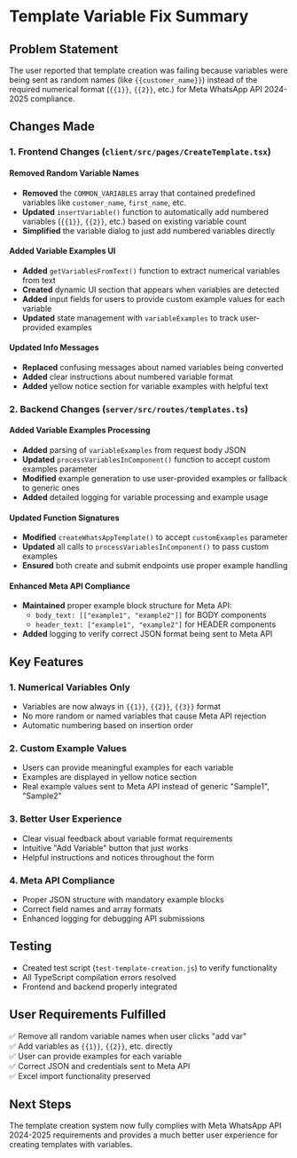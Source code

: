 # Template Variable Fix Summary

## Problem Statement
The user reported that template creation was failing because variables were being sent as random names (like `{{customer_name}}`) instead of the required numerical format (`{{1}}`, `{{2}}`, etc.) for Meta WhatsApp API 2024-2025 compliance.

## Changes Made

### 1. Frontend Changes (`client/src/pages/CreateTemplate.tsx`)

#### Removed Random Variable Names
- **Removed** the `COMMON_VARIABLES` array that contained predefined variables like `customer_name`, `first_name`, etc.
- **Updated** `insertVariable()` function to automatically add numbered variables (`{{1}}`, `{{2}}`, etc.) based on existing variable count
- **Simplified** the variable dialog to just add numbered variables directly

#### Added Variable Examples UI
- **Added** `getVariablesFromText()` function to extract numerical variables from text
- **Created** dynamic UI section that appears when variables are detected
- **Added** input fields for users to provide custom example values for each variable
- **Updated** state management with `variableExamples` to track user-provided examples

#### Updated Info Messages
- **Replaced** confusing messages about named variables being converted
- **Added** clear instructions about numbered variable format
- **Added** yellow notice section for variable examples with helpful text

### 2. Backend Changes (`server/src/routes/templates.ts`)

#### Added Variable Examples Processing
- **Added** parsing of `variableExamples` from request body JSON
- **Updated** `processVariablesInComponent()` function to accept custom examples parameter
- **Modified** example generation to use user-provided examples or fallback to generic ones
- **Added** detailed logging for variable processing and example usage

#### Updated Function Signatures
- **Modified** `createWhatsAppTemplate()` to accept `customExamples` parameter
- **Updated** all calls to `processVariablesInComponent()` to pass custom examples
- **Ensured** both create and submit endpoints use proper example handling

#### Enhanced Meta API Compliance
- **Maintained** proper example block structure for Meta API:
  - `body_text: [["example1", "example2"]]` for BODY components
  - `header_text: ["example1", "example2"]` for HEADER components
- **Added** logging to verify correct JSON format being sent to Meta API

## Key Features

### 1. Numerical Variables Only
- Variables are now always in `{{1}}`, `{{2}}`, `{{3}}` format
- No more random or named variables that cause Meta API rejection
- Automatic numbering based on insertion order

### 2. Custom Example Values
- Users can provide meaningful examples for each variable
- Examples are displayed in yellow notice section
- Real example values sent to Meta API instead of generic "Sample1", "Sample2"

### 3. Better User Experience
- Clear visual feedback about variable format requirements
- Intuitive "Add Variable" button that just works
- Helpful instructions and notices throughout the form

### 4. Meta API Compliance
- Proper JSON structure with mandatory example blocks
- Correct field names and array formats
- Enhanced logging for debugging API submissions

## Testing
- Created test script (`test-template-creation.js`) to verify functionality
- All TypeScript compilation errors resolved
- Frontend and backend properly integrated

## User Requirements Fulfilled
✅ Remove all random variable names when user clicks "add var"  
✅ Add variables as `{{1}}`, `{{2}}`, etc. directly  
✅ User can provide examples for each variable  
✅ Correct JSON and credentials sent to Meta API  
✅ Excel import functionality preserved  

## Next Steps
The template creation system now fully complies with Meta WhatsApp API 2024-2025 requirements and provides a much better user experience for creating templates with variables.